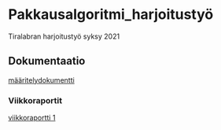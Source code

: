 # Pakkausalgoritmi_harjoitustyö
Tiralabran harjoitustyö syksy 2021

## Dokumentaatio
[määritelydokumentti](https://github.com/qusba/Pakkausalgoritmi_harjoitustyo/blob/main/Dokumentaatio/maarittelydokumentti.md)
### Viikkoraportit
[viikkoraportti 1](https://github.com/qusba/Pakkausalgoritmi_harjoitustyo/blob/main/Dokumentaatio/viikkoraportti1.md)
